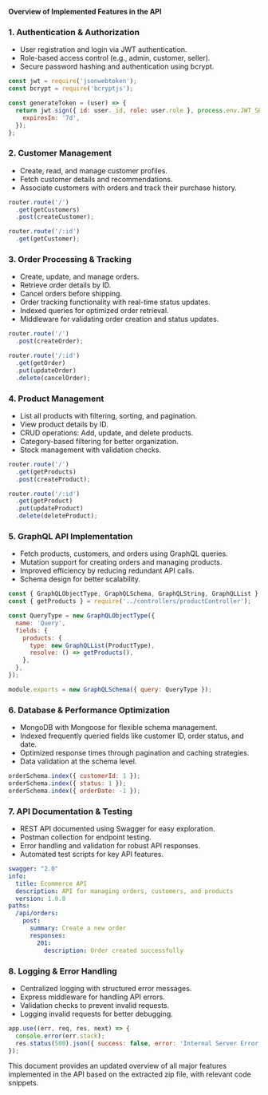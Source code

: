**Overview of Implemented Features in the API**

### 1. **Authentication & Authorization**
- User registration and login via JWT authentication.
- Role-based access control (e.g., admin, customer, seller).
- Secure password hashing and authentication using bcrypt.

```javascript
const jwt = require('jsonwebtoken');
const bcrypt = require('bcryptjs');

const generateToken = (user) => {
  return jwt.sign({ id: user._id, role: user.role }, process.env.JWT_SECRET, {
    expiresIn: '7d',
  });
};
```

### 2. **Customer Management**
- Create, read, and manage customer profiles.
- Fetch customer details and recommendations.
- Associate customers with orders and track their purchase history.

```javascript
router.route('/')
  .get(getCustomers)
  .post(createCustomer);

router.route('/:id')
  .get(getCustomer);
```

### 3. **Order Processing & Tracking**
- Create, update, and manage orders.
- Retrieve order details by ID.
- Cancel orders before shipping.
- Order tracking functionality with real-time status updates.
- Indexed queries for optimized order retrieval.
- Middleware for validating order creation and status updates.

```javascript
router.route('/')
  .post(createOrder);

router.route('/:id')
  .get(getOrder)
  .put(updateOrder)
  .delete(cancelOrder);
```

### 4. **Product Management**
- List all products with filtering, sorting, and pagination.
- View product details by ID.
- CRUD operations: Add, update, and delete products.
- Category-based filtering for better organization.
- Stock management with validation checks.

```javascript
router.route('/')
  .get(getProducts)
  .post(createProduct);

router.route('/:id')
  .get(getProduct)
  .put(updateProduct)
  .delete(deleteProduct);
```

### 5. **GraphQL API Implementation**
- Fetch products, customers, and orders using GraphQL queries.
- Mutation support for creating orders and managing products.
- Improved efficiency by reducing redundant API calls.
- Schema design for better scalability.

```javascript
const { GraphQLObjectType, GraphQLSchema, GraphQLString, GraphQLList } = require('graphql');
const { getProducts } = require('../controllers/productController');

const QueryType = new GraphQLObjectType({
  name: 'Query',
  fields: {
    products: {
      type: new GraphQLList(ProductType),
      resolve: () => getProducts(),
    },
  },
});

module.exports = new GraphQLSchema({ query: QueryType });
```

### 6. **Database & Performance Optimization**
- MongoDB with Mongoose for flexible schema management.
- Indexed frequently queried fields like customer ID, order status, and date.
- Optimized response times through pagination and caching strategies.
- Data validation at the schema level.

```javascript
orderSchema.index({ customerId: 1 });
orderSchema.index({ status: 1 });
orderSchema.index({ orderDate: -1 });
```

### 7. **API Documentation & Testing**
- REST API documented using Swagger for easy exploration.
- Postman collection for endpoint testing.
- Error handling and validation for robust API responses.
- Automated test scripts for key API features.

```yaml
swagger: "2.0"
info:
  title: Ecommerce API
  description: API for managing orders, customers, and products
  version: 1.0.0
paths:
  /api/orders:
    post:
      summary: Create a new order
      responses:
        201:
          description: Order created successfully
```

### 8. **Logging & Error Handling**
- Centralized logging with structured error messages.
- Express middleware for handling API errors.
- Validation checks to prevent invalid requests.
- Logging invalid requests for better debugging.

```javascript
app.use((err, req, res, next) => {
  console.error(err.stack);
  res.status(500).json({ success: false, error: 'Internal Server Error' });
});
```

This document provides an updated overview of all major features implemented in the API based on the extracted zip file, with relevant code snippets.

